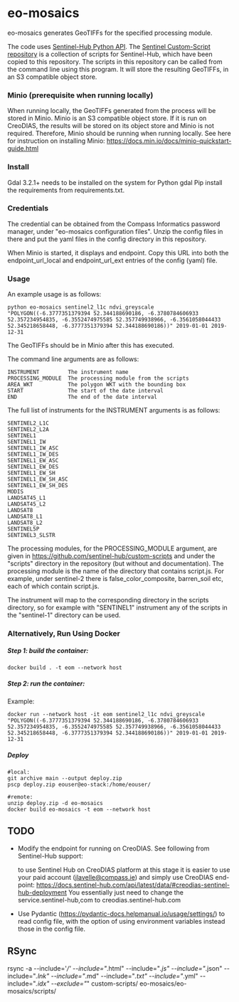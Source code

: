 # eo-mosaics

eo-mosaics generates GeoTIFFs for the specified processing module. 

The code uses [Sentinel-Hub Python API](https://sentinelhub-py.readthedocs.io/en/latest/).
The [Sentinel Custom-Script repository](https://custom-scripts.sentinel-hub.com/) is a collection of scripts for Sentinel-Hub,
which have been copied to this repository.
The scripts in this repository can be called from the command line using this program. It will store the resulting GeoTIFFs,
in an S3 compatible object store.


### Minio (prerequisite when running locally)

When running locally, the GeoTIFFs generated from the process will be stored in Minio. Minio is an S3 compatible object store.
If it is run on CreoDIAS, the results will be stored on its object store and Minio is not required. Therefore, Minio should be
running when running locally. See here for instruction on installing Minio: https://docs.min.io/docs/minio-quickstart-guide.html


### Install
Gdal 3.2.1+ needs to be installed on the system for Python gdal
Pip install the requirements from requirements.txt.

### Credentials

The credential can be obtained from the Compass Informatics password manager, under "eo-mosaics configuration files". Unzip the
config files in there and put the yaml files in the config directory in this repository. 

When Minio is started, it displays and endpoint. Copy this URL into both the endpoint_url_local and endpoint_url_ext entries of the
config (yaml) file.

### Usage 

An example usage is as follows:

    python eo-mosaics sentinel2_l1c ndvi_greyscale "POLYGON((-6.3777351379394 52.344188690186, -6.3780784606933 52.357234954835, -6.3552474975585 52.357749938966, -6.3561058044433 52.345218658448, -6.3777351379394 52.344188690186))" 2019-01-01 2019-12-31
    
The GeoTIFFs should be in Minio after this has executed.

The command line arguments are as follows: 

    INSTRUMENT         The instrument name 
    PROCESSING_MODULE  The processing module from the scripts
    AREA_WKT           The polygon WKT with the bounding box
    START              The start of the date interval   
    END                The end of the date interval   


The full list of instruments for the INSTRUMENT arguments is as follows:

    SENTINEL2_L1C
    SENTINEL2_L2A
    SENTINEL1
    SENTINEL1_IW
    SENTINEL1_IW_ASC
    SENTINEL1_IW_DES
    SENTINEL1_EW_ASC
    SENTINEL1_EW_DES
    SENTINEL1_EW_SH
    SENTINEL1_EW_SH_ASC
    SENTINEL1_EW_SH_DES
    MODIS
    LANDSAT45_L1
    LANDSAT45_L2
    LANDSAT8
    LANDSAT8_L1
    LANDSAT8_L2
    SENTINEL5P
    SENTINEL3_SLSTR

The processing modules, for the PROCESSING_MODULE argument, are given in https://github.com/sentinel-hub/custom-scripts 
and under the "scripts" directory in the repository (but without and documentation). 
The processing module is the name of the directory that contains script.js. For example, under sentinel-2 
there is false_color_composite, barren_soil etc, each of which contain script.js. 

The instrument will map to the corresponding directory in the scripts directory, so for example with "SENTINEL1" instrument any of the
scripts in the "sentinel-1" directory can be used.   


### Alternatively, Run Using Docker


##### Step 1: build the container:

    docker build . -t eom --network host

##### Step 2: run the container:


Example:

    docker run --network host -it eom sentinel2_l1c ndvi_greyscale "POLYGON((-6.3777351379394 52.344188690186, -6.3780784606933 52.357234954835, -6.3552474975585 52.357749938966, -6.3561058044433 52.345218658448, -6.3777351379394 52.344188690186))" 2019-01-01 2019-12-31


##### Deploy

    #local:
    git archive main --output deploy.zip 
    pscp deploy.zip eouser@eo-stack:/home/eouser/

    #remote:
    unzip deploy.zip -d eo-mosaics
    docker build eo-mosaics -t eom --network host


## TODO

* Modify the endpoint for running on CreoDIAS. See following from Sentinel-Hub support:

    to use Sentinel Hub on CreoDIAS platform at this stage it is easier to use your paid account (jlavelle@compass.ie) and simply use CreoDIAS end-point:
    https://docs.sentinel-hub.com/api/latest/data/#creodias-sentinel-hub-deployment
    You essentially just need to change the service.sentinel-hub,com to creodias.sentinel-hub.com


* Use Pydantic (https://pydantic-docs.helpmanual.io/usage/settings/) to read config file, with the option of using environment
variables instead those in the config file.


## RSync 

rsync -a  --include='*/'  --include="*.html" --include="*.js" --include="*.json" --include="*.lnk" --include="*.md" --include="*.txt" --include="*.yml" --include="*.idx" --exclude="*" custom-scripts/ eo-mosaics/eo-mosaics/scripts/